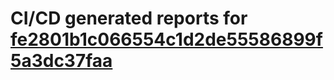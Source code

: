 # CI/CD generated reports for [fe2801b1c066554c1d2de55586899f5a3dc37faa](https://github.com/hydephp/develop/commit/fe2801b1c066554c1d2de55586899f5a3dc37faa)
